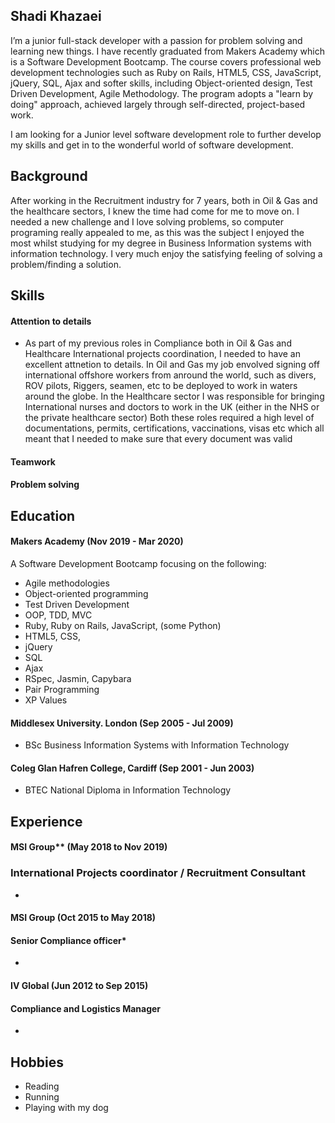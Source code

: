 ## Shadi Khazaei

I’m a junior full-stack developer with a passion for problem solving and learning new things. I have recently graduated from Makers Academy which is a Software Development Bootcamp. 
The course covers professional web development technologies such as Ruby on Rails, HTML5, CSS, JavaScript, jQuery, SQL, Ajax and softer skills, including Object-oriented design, Test Driven Development, Agile Methodology. The program adopts a "learn by doing" approach, achieved largely through self-directed, project-based work. 

I am looking for a Junior level software development role to further develop my skills and get in to the wonderful world of software development.

## Background

After working in the Recruitment industry for 7 years, both in Oil & Gas and the healthcare sectors, I knew the time had come for me to move on. I needed a new challenge and I love solving problems, so computer programing really appealed to me, as this was the subject I enjoyed the most whilst studying for my degree in Business Information systems with information technology. I very much enjoy the satisfying feeling of solving a problem/finding a solution.

## Skills

#### Attention to details

- As part of my previous roles in Compliance both in Oil & Gas and Healthcare International projects coordination, I needed to have an excellent attnetion to details. In Oil and Gas my job envolved signing off international offshore workers from anround the world, such as divers, ROV pilots, Riggers, seamen, etc to be deployed to work in waters around the globe. In the Healthcare sector I was responsible for bringing International nurses and doctors to work in the UK (either in the NHS or the private healthcare sector) Both these roles required a high level of documentations, permits, certifications, vaccinations, visas etc which all meant that I needed to make sure that every document was valid


#### Teamwork


#### Problem solving




## Education

#### Makers Academy (Nov 2019 - Mar 2020)
A Software Development Bootcamp focusing on the following:

- Agile methodologies
- Object-oriented programming
- Test Driven Development
- OOP, TDD, MVC
- Ruby, Ruby on Rails, JavaScript, (some Python)
- HTML5, CSS,
- jQuery
- SQL
- Ajax
- RSpec, Jasmin, Capybara
- Pair Programming
- XP Values

#### Middlesex University. London (Sep 2005 - Jul 2009)

- BSc Business Information Systems with Information Technology 


#### Coleg Glan Hafren College, Cardiff (Sep 2001 - Jun 2003)

- BTEC National Diploma in Information Technology 

## Experience

#### MSI Group** (May 2018 to Nov 2019)    
### International Projects coordinator / Recruitment Consultant  
- 

#### MSI Group (Oct 2015 to May 2018)   
#### Senior Compliance officer*  
- 

#### IV Global (Jun 2012 to Sep 2015)   
#### Compliance and Logistics Manager 
- 

## Hobbies

- Reading
- Running
- Playing with my dog

